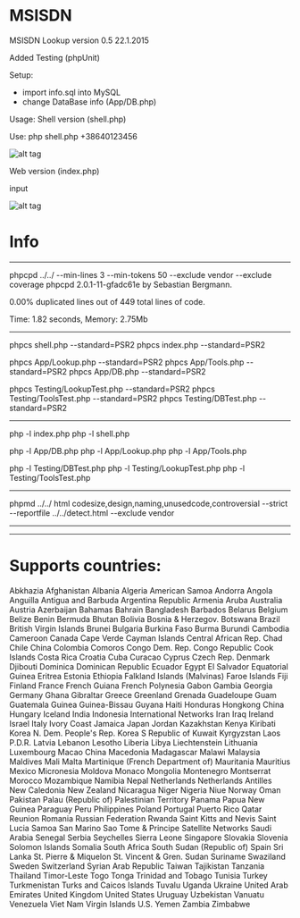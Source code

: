 # MSISDN
MSISDN Lookup version 0.5 22.1.2015

Added Testing (phpUnit)

Setup:
- import info.sql into MySQL
- change DataBase info (App/DB.php)

Usage:
Shell version (shell.php)

Use: php shell.php +38640123456


![alt tag](http://shrani.si/f/3p/TQ/1tinqk7A/shell.jpg)

Web version (index.php)

input 


![alt tag](http://shrani.si/f/W/lo/3p4Zcj0G/web.jpg)


# Info
--------------------------------------------------------------
phpcpd ../../ --min-lines 3 --min-tokens 50 --exclude vendor --exclude coverage
phpcpd 2.0.1-11-gfadc61e by Sebastian Bergmann.

0.00% duplicated lines out of 449 total lines of code.

Time: 1.82 seconds, Memory: 2.75Mb

--------------------------------------------------------------

phpcs shell.php --standard=PSR2
phpcs index.php --standard=PSR2

phpcs App/Lookup.php --standard=PSR2
phpcs App/Tools.php --standard=PSR2
phpcs App/DB.php --standard=PSR2

phpcs Testing/LookupTest.php --standard=PSR2
phpcs Testing/ToolsTest.php --standard=PSR2
phpcs Testing/DBTest.php --standard=PSR2

--------------------------------------------------------------

php -l index.php
php -l shell.php

php -l App/DB.php
php -l App/Lookup.php
php -l App/Tools.php

php -l Testing/DBTest.php
php -l Testing/LookupTest.php
php -l Testing/ToolsTest.php


--------------------------------------------------------------

phpmd ../../ html codesize,design,naming,unusedcode,controversial --strict --reportfile ../../detect.html --exclude vendor


--------------------------------------------------------------

--------------------------------------------------------------
# Supports countries:
Abkhazia
Afghanistan
Albania
Algeria
American Samoa
Andorra
Angola
Anguilla
Antigua and Barbuda
Argentina Republic
Armenia
Aruba
Australia
Austria
Azerbaijan
Bahamas
Bahrain
Bangladesh
Barbados
Belarus
Belgium
Belize
Benin
Bermuda
Bhutan
Bolivia
Bosnia & Herzegov.
Botswana
Brazil
British Virgin Islands
Brunei
Bulgaria
Burkina Faso
Burma
Burundi
Cambodia
Cameroon
Canada
Cape Verde
Cayman Islands
Central African Rep.
Chad
Chile
China
Colombia
Comoros
Congo Dem. Rep.
Congo Republic
Cook Islands
Costa Rica
Croatia
Cuba
Curacao
Cyprus
Czech Rep.
Denmark
Djibouti
Dominica
Dominican Republic
Ecuador
Egypt
El Salvador
Equatorial Guinea
Eritrea
Estonia
Ethiopia
Falkland Islands (Malvinas)
Faroe Islands
Fiji
Finland
France
French Guiana
French Polynesia
Gabon
Gambia
Georgia
Germany
Ghana
Gibraltar
Greece
Greenland
Grenada
Guadeloupe
Guam
Guatemala
Guinea
Guinea-Bissau
Guyana
Haiti
Honduras
Hongkong China
Hungary
Iceland
India
Indonesia
International Networks
Iran
Iraq
Ireland
Israel
Italy
Ivory Coast
Jamaica
Japan
Jordan
Kazakhstan
Kenya
Kiribati
Korea N. Dem. People's Rep.
Korea S Republic of
Kuwait
Kyrgyzstan
Laos P.D.R.
Latvia
Lebanon
Lesotho
Liberia
Libya
Liechtenstein
Lithuania
Luxembourg
Macao China
Macedonia
Madagascar
Malawi
Malaysia
Maldives
Mali
Malta
Martinique (French Department of)
Mauritania
Mauritius
Mexico
Micronesia
Moldova
Monaco
Mongolia
Montenegro
Montserrat
Morocco
Mozambique
Namibia
Nepal
Netherlands
Netherlands Antilles
New Caledonia
New Zealand
Nicaragua
Niger
Nigeria
Niue
Norway
Oman
Pakistan
Palau (Republic of)
Palestinian Territory
Panama
Papua New Guinea
Paraguay
Peru
Philippines
Poland
Portugal
Puerto Rico
Qatar
Reunion
Romania
Russian Federation
Rwanda
Saint Kitts and Nevis
Saint Lucia
Samoa
San Marino
Sao Tome & Principe
Satellite Networks
Saudi Arabia
Senegal
Serbia
Seychelles
Sierra Leone
Singapore
Slovakia
Slovenia
Solomon Islands
Somalia
South Africa
South Sudan (Republic of)
Spain
Sri Lanka
St. Pierre & Miquelon
St. Vincent & Gren.
Sudan
Suriname
Swaziland
Sweden
Switzerland
Syrian Arab Republic
Taiwan
Tajikistan
Tanzania
Thailand
Timor-Leste
Togo
Tonga
Trinidad and Tobago
Tunisia
Turkey
Turkmenistan
Turks and Caicos Islands
Tuvalu
Uganda
Ukraine
United Arab Emirates
United Kingdom
United States
Uruguay
Uzbekistan
Vanuatu
Venezuela
Viet Nam
Virgin Islands U.S.
Yemen
Zambia
Zimbabwe 